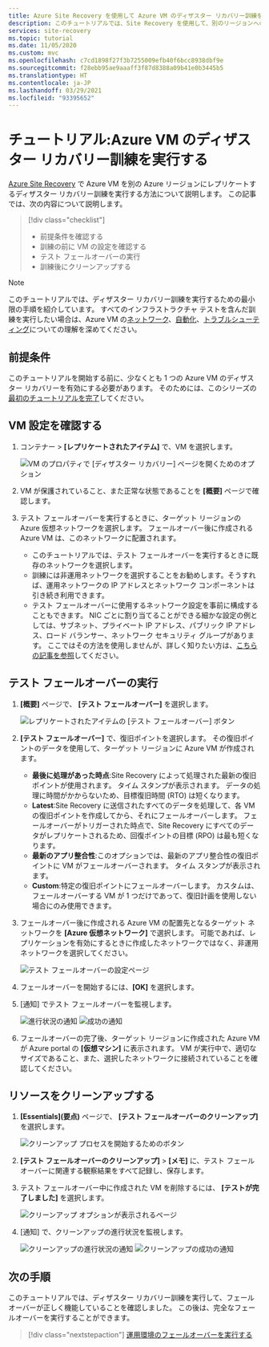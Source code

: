 ```yaml
---
title: Azure Site Recovery を使用して Azure VM のディザスター リカバリー訓練を実行するチュートリアル
description: このチュートリアルでは、Site Recovery を使用して、別のリージョンへの Azure VM のディザスター リカバリー訓練を実行します。
services: site-recovery
ms.topic: tutorial
ms.date: 11/05/2020
ms.custom: mvc
ms.openlocfilehash: c7cd1898f27f3b7255009efb40f6bcc8938dbf9e
ms.sourcegitcommit: f28ebb95ae9aaaff3f87d8388a09b41e0b3445b5
ms.translationtype: HT
ms.contentlocale: ja-JP
ms.lasthandoff: 03/29/2021
ms.locfileid: "93395652"
---
```

# <a name="tutorial-run-a-disaster-recovery-drill-for-azure-vms"></a>チュートリアル:Azure VM のディザスター リカバリー訓練を実行する

[Azure Site Recovery](site-recovery-overview.md) で Azure VM を別の Azure リージョンにレプリケートするディザスター リカバリー訓練を実行する方法について説明します。 この記事では、次の内容について説明します。

> [!div class="checklist"]
> * 前提条件を確認する
> * 訓練の前に VM の設定を確認する
> * テスト フェールオーバーの実行
> * 訓練後にクリーンアップする


> [!NOTE]
> このチュートリアルでは、ディザスター リカバリー訓練を実行するための最小限の手順を紹介しています。 すべてのインフラストラクチャ テストを含んだ訓練を実行したい場合は、Azure VM の[ネットワーク](azure-to-azure-about-networking.md)、[自動化](azure-to-azure-powershell.md)、[トラブルシューティング](azure-to-azure-troubleshoot-errors.md)についての理解を深めてください。

## <a name="prerequisites"></a>前提条件

このチュートリアルを開始する前に、少なくとも 1 つの Azure VM のディザスター リカバリーを有効にする必要があります。 そのためには、このシリーズの[最初のチュートリアルを完了](azure-to-azure-tutorial-enable-replication.md)してください。

## <a name="verify-vm-settings"></a>VM 設定を確認する

1. コンテナー > **[レプリケートされたアイテム]** で、VM を選択します。

    ![VM のプロパティで [ディザスター リカバリー] ページを開くためのオプション](./media/azure-to-azure-tutorial-dr-drill/vm-settings.png)

2. VM が保護されていること、また正常な状態であることを **[概要]** ページで確認します。
3. テスト フェールオーバーを実行するときに、ターゲット リージョンの Azure 仮想ネットワークを選択します。 フェールオーバー後に作成される Azure VM は、このネットワークに配置されます。 

    - このチュートリアルでは、テスト フェールオーバーを実行するときに既存のネットワークを選択します。
    - 訓練には非運用ネットワークを選択することをお勧めします。そうすれば、運用ネットワークの IP アドレスとネットワーク コンポーネントは引き続き利用できます。
   - テスト フェールオーバーに使用するネットワーク設定を事前に構成することもできます。 NIC ごとに割り当てることができる細かな設定の例としては、サブネット、プライベート IP アドレス、パブリック IP アドレス、ロード バランサー、ネットワーク セキュリティ グループがあります。 ここではその方法を使用しませんが、詳しく知りたい方は、[こちらの記事を参照](azure-to-azure-customize-networking.md#customize-failover-and-test-failover-networking-configurations)してください。


## <a name="run-a-test-failover"></a>テスト フェールオーバーの実行


1. **[概要]** ページで、 **[テスト フェールオーバー]** を選択します。

    
    ![レプリケートされたアイテムの [テスト フェールオーバー] ボタン](./media/azure-to-azure-tutorial-dr-drill/test-failover-button.png)

2. **[テスト フェールオーバー]** で、復旧ポイントを選択します。 その復旧ポイントのデータを使用して、ターゲット リージョンに Azure VM が作成されます。
  
   - **最後に処理があった時点**:Site Recovery によって処理された最新の復旧ポイントが使用されます。 タイム スタンプが表示されます。 データの処理に時間がかからないため、目標復旧時間 (RTO) は短くなります。
   -  **Latest**:Site Recovery に送信されたすべてのデータを処理して、各 VM の復旧ポイントを作成してから、それにフェールオーバーします。 フェールオーバーがトリガーされた時点で、Site Recovery にすべてのデータがレプリケートされるため、回復ポイントの目標 (RPO) は最も短くなります。
   - **最新のアプリ整合性**:このオプションでは、最新のアプリ整合性の復旧ポイントに VM がフェールオーバーされます。 タイム スタンプが表示されます。
   - **Custom**:特定の復旧ポイントにフェールオーバーします。 カスタムは、フェールオーバーする VM が 1 つだけであって、復旧計画を使用しない場合にのみ使用できます。

3. フェールオーバー後に作成される Azure VM の配置先となるターゲット ネットワークを **[Azure 仮想ネットワーク]** で選択します。 可能であれば、レプリケーションを有効にするときに作成したネットワークではなく、非運用ネットワークを選択してください。

    ![テスト フェールオーバーの設定ページ](./media/azure-to-azure-tutorial-dr-drill/test-failover-settings.png)    

4. フェールオーバーを開始するには、**[OK]** を選択します。
5. [通知] でテスト フェールオーバーを監視します。

    ![進行状況の通知](./media/azure-to-azure-tutorial-dr-drill/notification-start-test-failover.png) ![成功の通知](./media/azure-to-azure-tutorial-dr-drill/notification-finish-test-failover.png)     


5. フェールオーバーの完了後、ターゲット リージョンに作成された Azure VM が Azure portal の **[仮想マシン]** に表示されます。 VM が実行中で、適切なサイズであること、また、選択したネットワークに接続されていることを確認してください。

## <a name="clean-up-resources"></a>リソースをクリーンアップする

1. **[Essentials]\(要点\)** ページで、 **[テスト フェールオーバーのクリーンアップ]** を選択します。

    ![クリーンアップ プロセスを開始するためのボタン](./media/azure-to-azure-tutorial-dr-drill/select-cleanup.png)

2. **[テスト フェールオーバーのクリーンアップ]**  >  **[メモ]** に、テスト フェールオーバーに関連する観察結果をすべて記録し、保存します。 
3. テスト フェールオーバー中に作成された VM を削除するには、 **[テストが完了しました]** を選択します。

    ![クリーンアップ オプションが表示されるページ](./media/azure-to-azure-tutorial-dr-drill/cleanup-failover.png)

4. [通知] で、クリーンアップの進行状況を監視します。

    ![クリーンアップの進行状況の通知](./media/azure-to-azure-tutorial-dr-drill/notification-start-cleanup.png) ![クリーンアップの成功の通知](./media/azure-to-azure-tutorial-dr-drill/notification-finish-cleanup.png)

## <a name="next-steps"></a>次の手順

このチュートリアルでは、ディザスター リカバリー訓練を実行して、フェールオーバーが正しく機能していることを確認しました。 この後は、完全なフェールオーバーを実行することができます。

> [!div class="nextstepaction"]
> [運用環境のフェールオーバーを実行する](azure-to-azure-tutorial-failover-failback.md)
